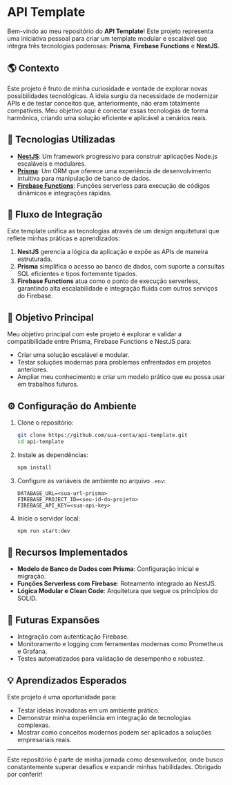 # API Template

Bem-vindo ao meu repositório do **API Template**! Este projeto representa uma iniciativa pessoal para criar um template modular e escalável que integra três tecnologias poderosas: **Prisma**, **Firebase Functions** e **NestJS**.

## 🌎 Contexto
Este projeto é fruto de minha curiosidade e vontade de explorar novas possibilidades tecnológicas. A ideia surgiu da necessidade de modernizar APIs e de testar conceitos que, anteriormente, não eram totalmente compatíveis. Meu objetivo aqui é conectar essas tecnologias de forma harmônica, criando uma solução eficiente e aplicável a cenários reais.

## 🔗 Tecnologias Utilizadas
- **[NestJS](https://nestjs.com/)**: Um framework progressivo para construir aplicações Node.js escaláveis e modulares.
- **[Prisma](https://www.prisma.io/)**: Um ORM que oferece uma experiência de desenvolvimento intuitiva para manipulação de banco de dados.
- **[Firebase Functions](https://firebase.google.com/docs/functions)**: Funções serverless para execução de códigos dinâmicos e integrações rápidas.

## 🔄 Fluxo de Integração
Este template unifica as tecnologias através de um design arquitetural que reflete minhas práticas e aprendizados:
1. **NestJS** gerencia a lógica da aplicação e expõe as APIs de maneira estruturada.
2. **Prisma** simplifica o acesso ao banco de dados, com suporte a consultas SQL eficientes e tipos fortemente tipados.
3. **Firebase Functions** atua como o ponto de execução serverless, garantindo alta escalabilidade e integração fluida com outros serviços do Firebase.

## 🎨 Objetivo Principal
Meu objetivo principal com este projeto é explorar e validar a compatibilidade entre Prisma, Firebase Functions e NestJS para:
- Criar uma solução escalável e modular.
- Testar soluções modernas para problemas enfrentados em projetos anteriores.
- Ampliar meu conhecimento e criar um modelo prático que eu possa usar em trabalhos futuros.

## ⚙️ Configuração do Ambiente
1. Clone o repositório:
   ```bash
   git clone https://github.com/sua-conta/api-template.git
   cd api-template
   ```

2. Instale as dependências:
   ```bash
   npm install
   ```

3. Configure as variáveis de ambiente no arquivo `.env`:
   ```env
   DATABASE_URL=<sua-url-prisma>
   FIREBASE_PROJECT_ID=<seu-id-do-projeto>
   FIREBASE_API_KEY=<sua-api-key>
   ```

4. Inicie o servidor local:
   ```bash
   npm run start:dev
   ```

## 🔧 Recursos Implementados
- **Modelo de Banco de Dados com Prisma**: Configuração inicial e migração.
- **Funções Serverless com Firebase**: Roteamento integrado ao NestJS.
- **Lógica Modular e Clean Code**: Arquitetura que segue os princípios do SOLID.

## 🚀 Futuras Expansões
- Integração com autenticação Firebase.
- Monitoramento e logging com ferramentas modernas como Prometheus e Grafana.
- Testes automatizados para validação de desempenho e robustez.

## 💡 Aprendizados Esperados
Este projeto é uma oportunidade para:
- Testar ideias inovadoras em um ambiente prático.
- Demonstrar minha experiência em integração de tecnologias complexas.
- Mostrar como conceitos modernos podem ser aplicados a soluções empresariais reais.


---
Este repositório é parte de minha jornada como desenvolvedor, onde busco constantemente superar desafios e expandir minhas habilidades. Obrigado por conferir!

